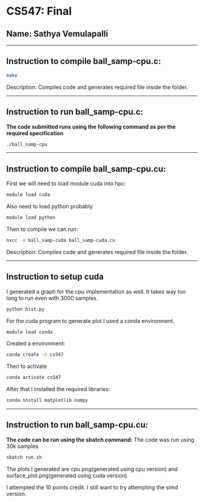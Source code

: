 # CS547: Final
## Name: Sathya Vemulapalli

-----------------------------------------------------------------------
## Instruction to compile ball_samp-cpu.c:

```bash
make
```

Description: Compiles code and generates required file inside the folder.

-----------------------------------------------------------------------
## Instruction to run  ball_samp-cpu.c:

**The code submitted runs using the following command as per the required specification**

```bash
./ball_samp-cpu
```


-----------------------------------------------------------------------
## Instruction to compile ball_samp-cpu.cu:

First we will need to load module cuda into hpc:

```bash
module load cuda
```

Also need to load python probably

```bash
module load python
```

Then to compile we can run:

```bash
nvcc -o ball_samp-cuda ball_samp-cuda.cu 
```

Description: Compiles code and generates required file inside the folder.


-----------------------------------------------------------------------
## Instruction to setup cuda

I generated a graph for the cpu implementation as well. It takes way too long to run even with 3000 samples.

```bash
python hist.py
```

For the cuda program to generate plot I used a conda environment.


```bash
module load conda 
```

Created a environment:

```bash
conda create -n cs547 
```

Then to activate 

```bash
conda activate cs547
```

After that I installed the required libraries:

```bash
conda install matplotlib numpy
```

-----------------------------------------------------------------------
## Instruction to run  ball_samp-cpu.cu:

**The code can be run using the sbatch command:**
The code was run using 30k samples

```bash
sbatch run.sh
```

The plots I generated are cpu.png(generated using cpu version) and  surface_plot.png(generated using cuda version).

I attempted the 10 points credit. I still want to try attempting the simd version.

